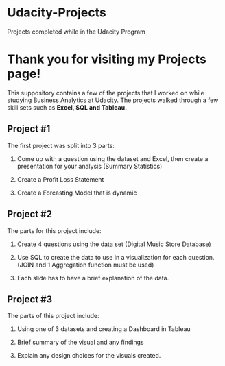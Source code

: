 # Udacity-Projects
Projects completed while in the Udacity Program
<H1> Thank you for visiting my Projects page!</H1>
  
 This suppository contains a few of the projects that I worked on while studying Business Analytics at Udacity. The projects walked through a few skill sets such as <Strong>Excel, SQL and Tableau.</strong>
  
  <h2> Project #1 </h2>
  The first project was split into 3 parts:
  
  1.  Come up with a question using the dataset and Excel, then create a presentation for your analysis (Summary Statistics)

  2.  Create a Profit Loss Statement
  
  3.  Create a Forcasting Model that is dynamic
  
  <h2> Project #2 </h2>
  The parts for this project include:
  
  1.  Create 4 questions using the data set (Digital Music Store Database)
  
  2.  Use SQL to create the data to use in a visualization for each question. (JOIN and 1 Aggregation function must be used)

  3.  Each slide has to have a brief explanation of the data.
  
  <h2> Project #3 </h3>
  The parts of this project include:
  
  1.  Using one of 3 datasets and creating a Dashboard in Tableau
  
  2.  Brief summary of the visual and any findings
 
  3.  Explain any design choices for the visuals created.
